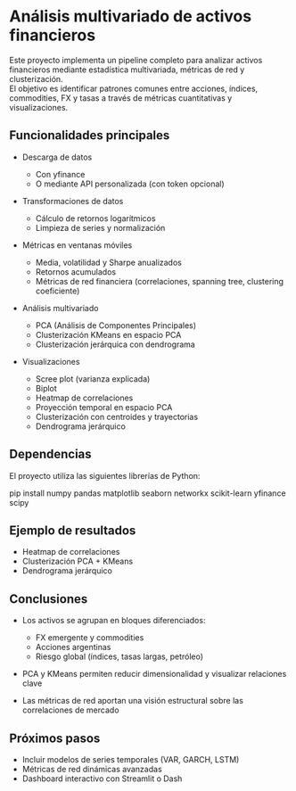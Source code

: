 # Análisis multivariado de activos financieros

Este proyecto implementa un pipeline completo para analizar activos financieros mediante estadística multivariada, métricas de red y clusterización.  
El objetivo es identificar patrones comunes entre acciones, índices, commodities, FX y tasas a través de métricas cuantitativas y visualizaciones.

## Funcionalidades principales

- Descarga de datos
  - Con yfinance
  - O mediante API personalizada (con token opcional)

- Transformaciones de datos
  - Cálculo de retornos logarítmicos
  - Limpieza de series y normalización

- Métricas en ventanas móviles
  - Media, volatilidad y Sharpe anualizados
  - Retornos acumulados
  - Métricas de red financiera (correlaciones, spanning tree, clustering coeficiente)

- Análisis multivariado
  - PCA (Análisis de Componentes Principales)
  - Clusterización KMeans en espacio PCA
  - Clusterización jerárquica con dendrograma

- Visualizaciones
  - Scree plot (varianza explicada)
  - Biplot
  - Heatmap de correlaciones
  - Proyección temporal en espacio PCA
  - Clusterización con centroides y trayectorias
  - Dendrograma jerárquico

## Dependencias

El proyecto utiliza las siguientes librerías de Python:


pip install numpy pandas matplotlib seaborn networkx scikit-learn yfinance scipy




## Ejemplo de resultados

- Heatmap de correlaciones
- Clusterización PCA + KMeans
- Dendrograma jerárquico

## Conclusiones

- Los activos se agrupan en bloques diferenciados:
  - FX emergente y commodities
  - Acciones argentinas
  - Riesgo global (índices, tasas largas, petróleo)

- PCA y KMeans permiten reducir dimensionalidad y visualizar relaciones clave
- Las métricas de red aportan una visión estructural sobre las correlaciones de mercado

## Próximos pasos

- Incluir modelos de series temporales (VAR, GARCH, LSTM)
- Métricas de red dinámicas avanzadas
- Dashboard interactivo con Streamlit o Dash

